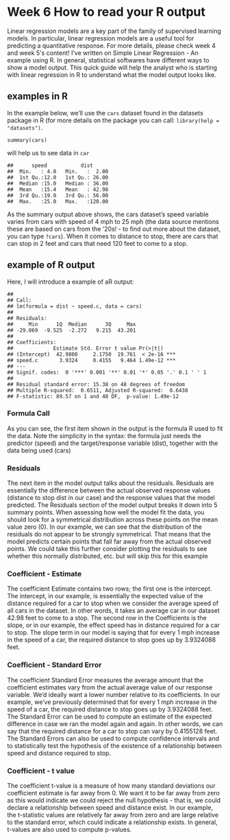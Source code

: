 # Week 6 How to read your R output

Linear regression models are a key part of the family of supervised learning models. 
In particular, linear regression models are a useful tool for predicting a quantitative response. 
For more details, please check week 4 and week 5's content!
I’ve written on Simple Linear Regression - An example using R. 
In general, statistical softwares have different ways to show a model output. 
This quick guide will help the analyst who is starting with linear regression in R to understand what the model output looks like.

## examples in R
In the example below, we’ll use the ```cars``` dataset found in the datasets package in R
(for more details on the package you can call: ```library(help = "datasets")```.
```
summary(cars)
``` 
will help us to see data in ```car```

```
##      speed           dist       
##  Min.   : 4.0   Min.   :  2.00  
##  1st Qu.:12.0   1st Qu.: 26.00  
##  Median :15.0   Median : 36.00  
##  Mean   :15.4   Mean   : 42.98  
##  3rd Qu.:19.0   3rd Qu.: 56.00  
##  Max.   :25.0   Max.   :120.00
```
 As the summary output above shows, the cars dataset’s speed variable varies from cars with speed of 4 mph to 25 mph 
 (the data source mentions these are based on cars from the ’20s! - to find out more about the dataset, you can type ```?cars```). 
 When it comes to distance to stop, there are cars that can stop in 2 feet and cars that need 120 feet to come to a stop.
 
 
 ## example of R output
 Here, I will introduce a example of aR output:
 ```
 ## 
## Call:
## lm(formula = dist ~ speed.c, data = cars)
## 
## Residuals:
##     Min      1Q  Median      3Q     Max 
## -29.069  -9.525  -2.272   9.215  43.201 
## 
## Coefficients:
##             Estimate Std. Error t value Pr(>|t|)    
## (Intercept)  42.9800     2.1750  19.761  < 2e-16 ***
## speed.c       3.9324     0.4155   9.464 1.49e-12 ***
## ---
## Signif. codes:  0 '***' 0.001 '**' 0.01 '*' 0.05 '.' 0.1 ' ' 1
## 
## Residual standard error: 15.38 on 48 degrees of freedom
## Multiple R-squared:  0.6511,	Adjusted R-squared:  0.6438 
## F-statistic: 89.57 on 1 and 48 DF,  p-value: 1.49e-12

```
### Formula Call

As you can see, the first item shown in the output is the formula R used to fit the data. 
Note the simplicity in the syntax: the formula just needs the predictor (speed) and the target/response variable (dist), together with the data being used (cars)

### Residuals

The next item in the model output talks about the residuals. 
Residuals are essentially the difference between the actual observed response values (distance to stop dist in our case) and the response values that the model predicted. 
The Residuals section of the model output breaks it down into 5 summary points. When assessing how well the model fit the data, you should look for a symmetrical distribution across these points on the mean value zero (0). 
In our example, we can see that the distribution of the residuals do not appear to be strongly symmetrical. 
That means that the model predicts certain points that fall far away from the actual observed points. 
We could take this further consider plotting the residuals to see whether this normally distributed, etc. but will skip this for this example

### Coefficient - Estimate

The coefficient Estimate contains two rows; the first one is the intercept. 
The intercept, in our example, is essentially the expected value of the distance required for a car to stop when we consider the average speed of all cars in the dataset. 
In other words, it takes an average car in our dataset 42.98 feet to come to a stop. 
The second row in the Coefficients is the slope, or in our example, the effect speed has in distance required for a car to stop. 
The slope term in our model is saying that for every 1 mph increase in the speed of a car, the required distance to stop goes up by 3.9324088 feet.

### Coefficient - Standard Error

The coefficient Standard Error measures the average amount that the coefficient estimates vary from the actual average value of our response variable. 
We’d ideally want a lower number relative to its coefficients. 
In our example, we’ve previously determined that for every 1 mph increase in the speed of a car, the required distance to stop goes up by 3.9324088 feet. 
The Standard Error can be used to compute an estimate of the expected difference in case we ran the model again and again. 
In other words, we can say that the required distance for a car to stop can vary by 0.4155128 feet. The Standard Errors can also be used to compute confidence intervals and to statistically test the hypothesis of the existence of a relationship between speed and distance required to stop.

### Coefficient - t value

The coefficient t-value is a measure of how many standard deviations our coefficient estimate is far away from 0. 
We want it to be far away from zero as this would indicate we could reject the null hypothesis - that is, we could declare a relationship between speed and distance exist. 
In our example, the t-statistic values are relatively far away from zero and are large relative to the standard error, which could indicate a relationship exists. 
In general, t-values are also used to compute p-values.

